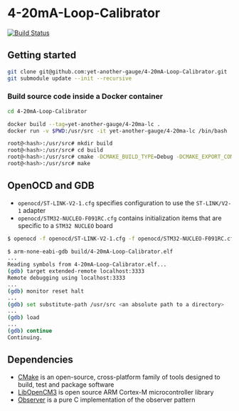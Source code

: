 # 4-20mA-Loop-Calibrator
[![Build Status](https://travis-ci.org/yet-another-gauge/4-20mA-Loop-Calibrator.svg?branch=master)](https://travis-ci.org/yet-another-gauge/4-20mA-Loop-Calibrator)

## Getting started

```bash
git clone git@github.com:yet-another-gauge/4-20mA-Loop-Calibrator.git
git submodule update --init --recursive
```

### Build source code inside a Docker container

```bash
cd 4-20mA-Loop-Calibrator

docker build --tag=yet-another-gauge/4-20ma-lc .
docker run -v $PWD:/usr/src -it yet-another-gauge/4-20ma-lc /bin/bash

root@<hash>:/usr/src# mkdir build
root@<hash>:/usr/src# cd build
root@<hash>:/usr/src# cmake -DCMAKE_BUILD_TYPE=Debug -DCMAKE_EXPORT_COMPILE_COMMANDS=ON ..
root@<hash>:/usr/src# make
```

## OpenOCD and GDB

- `openocd/ST-LINK-V2-1.cfg` specifies configuration to use the `ST-LINK/V2-1` adapter
- `openocd/STM32-NUCLEO-F091RC.cfg` contains initialization items that are specific to a `STM32 NUCLEO` board

```bash
$ openocd -f openocd/ST-LINK-V2-1.cfg -f openocd/STM32-NUCLEO-F091RC.cfg
```

```bash
$ arm-none-eabi-gdb build/4-20mA-Loop-Calibrator.elf
...
Reading symbols from 4-20mA-Loop-Calibrator.elf...
(gdb) target extended-remote localhost:3333
Remote debugging using localhost:3333
...
(gdb) monitor reset halt
...
(gdb) set substitute-path /usr/src <an absolute path to a directory>
...
(gdb) load
...
(gdb) continue
Continuing.
```

## Dependencies

* [CMake](https://cmake.org/) is an open-source, cross-platform family of tools designed to build, test and package software
* [LibOpenCM3](http://libopencm3.org/) is open source ARM Cortex-M microcontroller library
* [Observer](https://github.com/yet-another-gauge/observer) is a pure C implementation of the observer pattern
